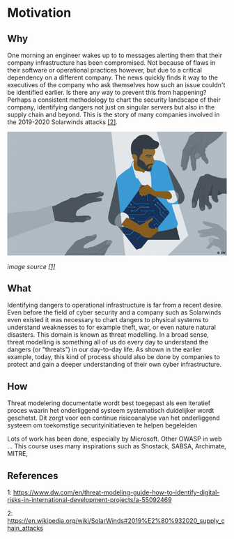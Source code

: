# Motivation

## Why
One morning an engineer wakes up to to messages alerting them that their company infrastructure has been compromised.
Not because of flaws in their software or operational practices however, but due to a critical dependency on a different company.
The news quickly finds it way to the executives of the company who ask themselves how such an issue couldn't be identified earlier.
Is there any way to prevent this from happening?
Perhaps a consistent methodology to chart the security landscape of their company, identifying dangers not just on singular servers but also in the supply chain and beyond.
This is the story of many companies involved in the 2019-2020 Solarwinds attacks [[2]](#References).

![Motivation Cover](motivation-cover.jpg)

*image source [[1]](#References)*

## What

Identifying dangers to operational infrastructure is far from a recent desire.
Even before the field of cyber security and a company such as Solarwinds even existed it was necessary to chart dangers to physical systems to understand weaknesses to for example theft, war, or even nature natural disasters.
This domain is known as threat modelling.
In a broad sense, threat modelling is something all of us do every day to understand the dangers (or "threats") in our day-to-day life.
As shown in the earlier example, today, this kind of process should also be done by companies to protect and gain a deeper understanding of their own cyber infrastructure.


## How

Threat modelering documentatie wordt best toegepast als een iteratief proces waarin het onderliggend systeem systematisch duidelijker wordt geschetst. Dit zorgt voor een continue risicoanalyse van het onderliggend systeem om toekomstige securityinitiatieven te helpen begeleiden

Lots of work has been done, especially by Microsoft.
Other OWASP in web ...
This course uses many inspirations such as Shostack, SABSA, Archimate, MITRE,

## References
1: https://www.dw.com/en/threat-modeling-guide-how-to-identify-digital-risks-in-international-development-projects/a-55092469

2: https://en.wikipedia.org/wiki/SolarWinds#2019%E2%80%932020_supply_chain_attacks
